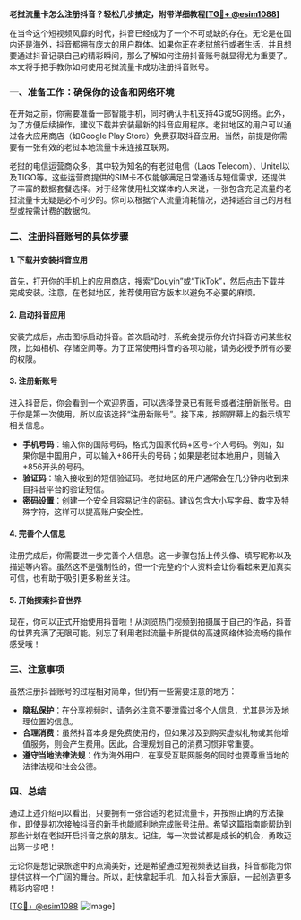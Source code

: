 **老挝流量卡怎么注册抖音？轻松几步搞定，附带详细教程[[TG💪+ @esim1088](https://t.me/s/esim1088)]**

在当今这个短视频风靡的时代，抖音已经成为了一个不可或缺的存在。无论是在国内还是海外，抖音都拥有庞大的用户群体。如果你正在老挝旅行或者生活，并且想要通过抖音记录自己的精彩瞬间，那么了解如何注册抖音账号就显得尤为重要了。本文将手把手教你如何使用老挝流量卡成功注册抖音账号。

### 一、准备工作：确保你的设备和网络环境

在开始之前，你需要准备一部智能手机，同时确认手机支持4G或5G网络。此外，为了方便后续操作，建议下载并安装最新的抖音应用程序。老挝地区的用户可以通过各大应用商店（如Google Play Store）免费获取抖音应用。当然，前提是你需要有一张有效的老挝本地流量卡来连接互联网。

老挝的电信运营商众多，其中较为知名的有老挝电信（Laos Telecom）、Unitel以及TIGO等。这些运营商提供的SIM卡不仅能够满足日常通话与短信需求，还提供了丰富的数据套餐选择。对于经常使用社交媒体的人来说，一张包含充足流量的老挝流量卡无疑是必不可少的。你可以根据个人流量消耗情况，选择适合自己的月租型或按需计费的数据包。

### 二、注册抖音账号的具体步骤

#### 1. 下载并安装抖音应用
首先，打开你的手机上的应用商店，搜索“Douyin”或“TikTok”，然后点击下载并完成安装。注意，在老挝地区，推荐使用官方版本以避免不必要的麻烦。

#### 2. 启动抖音应用
安装完成后，点击图标启动抖音。首次启动时，系统会提示你允许抖音访问某些权限，比如相机、存储空间等。为了正常使用抖音的各项功能，请务必授予所有必要的权限。

#### 3. 注册新账号
进入抖音后，你会看到一个欢迎界面，可以选择登录已有账号或者注册新账号。由于你是第一次使用，所以应该选择“注册新账号”。接下来，按照屏幕上的指示填写相关信息。

- **手机号码**：输入你的国际号码，格式为国家代码+区号+个人号码。例如，如果你是中国用户，可以输入+86开头的号码；如果是老挝本地用户，则输入+856开头的号码。
- **验证码**：输入接收到的短信验证码。老挝地区的用户通常会在几分钟内收到来自抖音平台的验证短信。
- **密码设置**：创建一个安全且容易记住的密码。建议包含大小写字母、数字及特殊字符，这样可以提高账户安全性。

#### 4. 完善个人信息
注册完成后，你需要进一步完善个人信息。这一步骤包括上传头像、填写昵称以及描述等内容。虽然这不是强制性的，但一个完整的个人资料会让你看起来更加真实可信，也有助于吸引更多粉丝关注。

#### 5. 开始探索抖音世界
现在，你可以正式开始使用抖音啦！从浏览热门视频到拍摄属于自己的作品，抖音的世界充满了无限可能。别忘了利用老挝流量卡所提供的高速网络体验流畅的操作感受哦！

### 三、注意事项

虽然注册抖音账号的过程相对简单，但仍有一些需要注意的地方：

- **隐私保护**：在分享视频时，请务必注意不要泄露过多个人信息，尤其是涉及地理位置的信息。
- **合理消费**：虽然抖音本身是免费使用的，但如果涉及到购买虚拟礼物或其他增值服务，则会产生费用。因此，合理规划自己的消费习惯非常重要。
- **遵守当地法律法规**：作为海外用户，在享受互联网服务的同时也要尊重当地的法律法规和社会公德。

### 四、总结

通过上述介绍可以看出，只要拥有一张合适的老挝流量卡，并按照正确的方法操作，即使是初次接触抖音的新手也能顺利地完成账号注册。希望这篇指南能帮助到那些计划在老挝开启抖音之旅的朋友。记住，每一次尝试都是成长的机会，勇敢迈出第一步吧！

无论你是想记录旅途中的点滴美好，还是希望通过短视频表达自我，抖音都能为你提供这样一个广阔的舞台。所以，赶快拿起手机，加入抖音大家庭，一起创造更多精彩内容吧！

[[TG💪+ @esim1088](https://t.me/s/esim1088) ![Image](https://i.postimg.cc/4NQfJmqS/Snipaste-2025-05-13-00-14-12.png)]